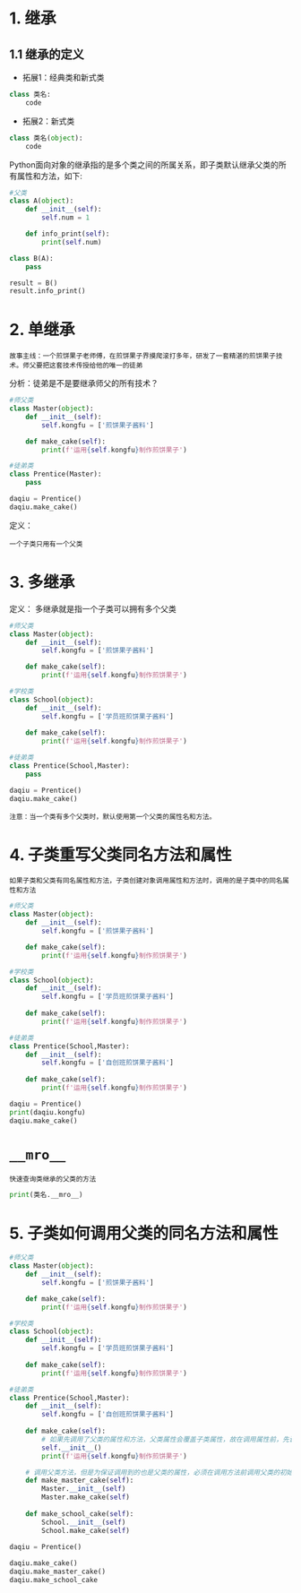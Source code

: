 # 1. 继承

## 1.1 继承的定义

* 拓展1：经典类和新式类

```python
class 类名:
    code
```

* 拓展2：新式类

```python
class 类名(object):
    code
```

Python面向对象的继承指的是多个类之间的所属关系，即子类默认继承父类的所有属性和方法，如下:
```python
#父类
class A(object):
    def __init__(self):
        self.num = 1

    def info_print(self):
        print(self.num)

class B(A):
    pass

result = B()
result.info_print()
```

# 2. 单继承

    故事主线：一个煎饼果子老师傅，在煎饼果子界摸爬滚打多年，研发了一套精湛的煎饼果子技术。师父要把这套技术传授给他的唯一的徒弟

分析：徒弟是不是要继承师父的所有技术？

```python
#师父类
class Master(object):
    def __init__(self):
        self.kongfu = ['煎饼果子酱料']

    def make_cake(self):
        print(f'运用{self.kongfu}制作煎饼果子')

#徒弟类
class Prentice(Master):
    pass

daqiu = Prentice()
daqiu.make_cake()
```

定义：

    一个子类只用有一个父类

# 3. 多继承
定义：
    多继承就是指一个子类可以拥有多个父类

```python
#师父类
class Master(object):
    def __init__(self):
        self.kongfu = ['煎饼果子酱料']

    def make_cake(self):
        print(f'运用{self.kongfu}制作煎饼果子')

#学校类
class School(object):
    def __init__(self):
        self.kongfu = ['学员班煎饼果子酱料']
    
    def make_cake(self):
        print(f'运用{self.kongfu}制作煎饼果子')

#徒弟类
class Prentice(School,Master):
    pass

daqiu = Prentice()
daqiu.make_cake()
```

    注意：当一个类有多个父类时，默认使用第一个父类的属性名和方法。

# 4. 子类重写父类同名方法和属性

    如果子类和父类有同名属性和方法，子类创建对象调用属性和方法时，调用的是子类中的同名属性和方法
```python
#师父类
class Master(object):
    def __init__(self):
        self.kongfu = ['煎饼果子酱料']

    def make_cake(self):
        print(f'运用{self.kongfu}制作煎饼果子')

#学校类
class School(object):
    def __init__(self):
        self.kongfu = ['学员班煎饼果子酱料']
    
    def make_cake(self):
        print(f'运用{self.kongfu}制作煎饼果子')

#徒弟类
class Prentice(School,Master):
    def __init__(self):
        self.kongfu = ['自创班煎饼果子酱料']
    
    def make_cake(self):
        print(f'运用{self.kongfu}制作煎饼果子')

daqiu = Prentice()
print(daqiu.kongfu)
daqiu.make_cake()
```

# `__mro__`
    快速查询类继承的父类的方法

```python
print(类名.__mro__)
```

# 5. 子类如何调用父类的同名方法和属性

```python
#师父类
class Master(object):
    def __init__(self):
        self.kongfu = ['煎饼果子酱料']

    def make_cake(self):
        print(f'运用{self.kongfu}制作煎饼果子')

#学校类
class School(object):
    def __init__(self):
        self.kongfu = ['学员班煎饼果子酱料']
    
    def make_cake(self):
        print(f'运用{self.kongfu}制作煎饼果子')

#徒弟类
class Prentice(School,Master):
    def __init__(self):
        self.kongfu = ['自创班煎饼果子酱料']
    
    def make_cake(self):
        # 如果先调用了父类的属性和方法，父类属性会覆盖子类属性，故在调用属性前，先调用自己子类的初始化
        self.__init__()
        print(f'运用{self.kongfu}制作煎饼果子')

    # 调用父类方法，但是为保证调用到的也是父类的属性，必须在调用方法前调用父类的初始化
    def make_master_cake(self):
        Master.__init__(self)
        Master.make_cake(self)
    
    def make_school_cake(self):
        School.__init__(self)
        School.make_cake(self)
    
daqiu = Prentice()

daqiu.make_cake()
daqiu.make_master_cake()
daqiu.make_school_cake
```